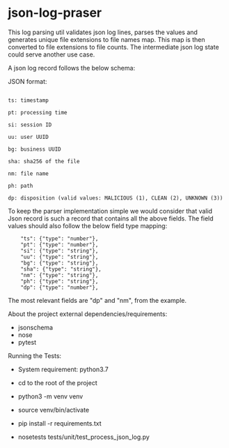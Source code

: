 # json-log-praser
This log parsing util validates json log lines, parses the values and generates unique file extensions to file names map. 
This map is then converted to file extensions to file counts. The intermediate json log state could serve another use case.

A json log record follows the below schema:

JSON format:
```

ts: timestamp

pt: processing time

si: session ID

uu: user UUID

bg: business UUID

sha: sha256 of the file

nm: file name

ph: path

dp: disposition (valid values: MALICIOUS (1), CLEAN (2), UNKNOWN (3))

```

To keep the parser implementation simple we would consider that valid Json record is such a record that contains all the above fields. The field values
should also follow the below field type mapping:

```
    "ts": {"type": "number"},
    "pt": {"type": "number"},
    "si": {"type": "string"},
    "uu": {"type": "string"},
    "bg": {"type": "string"},
    "sha": {"type": "string"},
    "nm": {"type": "string"},
    "ph": {"type": "string"},
    "dp": {"type": "number"},
```

The most relevant fields are "dp" and "nm", from the example. 

About the project external dependencies/requirements:
* jsonschema
* nose
* pytest


Running the Tests:

* System requirement: python3.7

* cd to the root of the project

* python3 -m venv venv

* source venv/bin/activate

* pip install -r requirements.txt

* nosetests tests/unit/test_process_json_log.py

